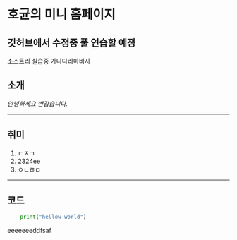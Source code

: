 # 호균의 미니 홈페이지
깃허브에서 수정중 풀 연습할 예정
---

소스트리 실습중
가나다라마바사

## 소개
*안녕하세요 반갑습니다.*

---

## 취미
1. ㄷㅈㄱ
2. 2324ee
3. ㅇㄴㅀㅁ
---
## 코드
```python
    print("hellow world")
```
eeeeeeeddfsaf